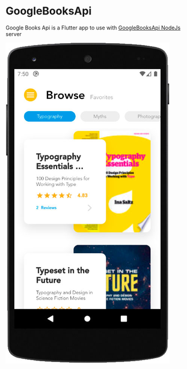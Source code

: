 # GoogleBooksApi
Google Books Api is a Flutter app to use with [GoogleBooksApi NodeJs](https://github.com/RempelOliveira/GoogleBooksApi/tree/master-backend) server

![Screenshot](assets/images/436x856.jpg)
